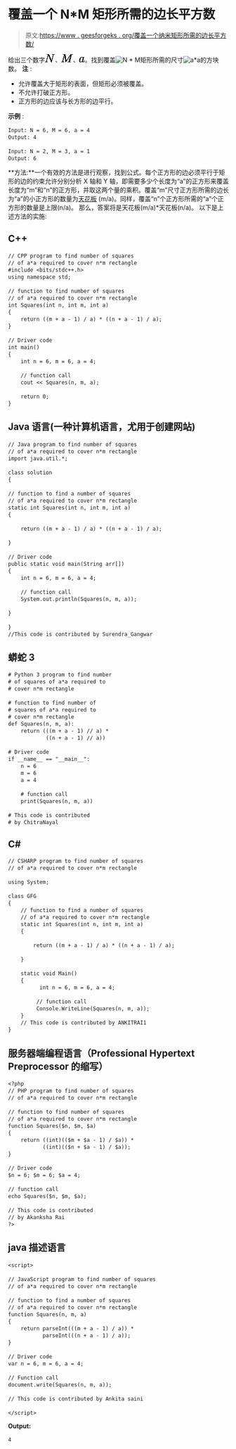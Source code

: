 # 覆盖一个 N*M 矩形所需的边长平方数

> 原文:[https://www . geesforgeks . org/覆盖一个纳米矩形所需的边长平方数/](https://www.geeksforgeeks.org/number-of-squares-of-side-length-required-to-cover-an-nm-rectangle/)

给出三个数字![N  ](img/05447a6f3ec73065b361522074101320.png "Rendered by QuickLaTeX.com")、![M  ](img/20aead0a95215a9a83fdd34d16c40b4d.png "Rendered by QuickLaTeX.com")、![a  ](img/c30e654d88f33e45c5463a428b007bce.png "Rendered by QuickLaTeX.com")。找到覆盖![N * M  ](img/a9ecfea6dbf060fe24a7719852d49073.png "Rendered by QuickLaTeX.com")矩形所需的尺寸![a*a  ](img/485ddd86cf6c2b442ef94f54ccb613f9.png "Rendered by QuickLaTeX.com")的方块数。
**注** :

*   允许覆盖大于矩形的表面，但矩形必须被覆盖。
*   不允许打破正方形。
*   正方形的边应该与长方形的边平行。

**示例** :

```
Input: N = 6, M = 6, a = 4
Output: 4

Input: N = 2, M = 3, a = 1
Output: 6
```

**方法:**一个有效的方法是进行观察，找到公式。每个正方形的边必须平行于矩形的边的约束允许分别分析 X 轴和 Y 轴，即需要多少个长度为“a”的正方形来覆盖长度为“m”和“n”的正方形，并取这两个量的乘积。覆盖“m”尺寸正方形所需的边长为“a”的小正方形的数量为[天花板](https://www.geeksforgeeks.org/find-ceil-ab-without-using-ceil-function/) (m/a)。同样，覆盖“n”个正方形所需的“a”个正方形的数量是上限(n/a)。
那么，答案将是天花板(m/a)*天花板(n/a)。
以下是上述方法的实施:

## C++

```
// CPP program to find number of squares
// of a*a required to cover n*m rectangle
#include <bits/stdc++.h>
using namespace std;

// function to find number of squares
// of a*a required to cover n*m rectangle
int Squares(int n, int m, int a)
{
    return ((m + a - 1) / a) * ((n + a - 1) / a);
}

// Driver code
int main()
{
    int n = 6, m = 6, a = 4;

    // function call
    cout << Squares(n, m, a);

    return 0;
}
```

## Java 语言(一种计算机语言，尤用于创建网站)

```
// Java program to find number of squares
// of a*a required to cover n*m rectangle
import java.util.*;

class solution
{

// function to find a number of squares
// of a*a required to cover n*m rectangle
static int Squares(int n, int m, int a)
{

    return ((m + a - 1) / a) * ((n + a - 1) / a);

}

// Driver code
public static void main(String arr[])
{
    int n = 6, m = 6, a = 4;

    // function call
    System.out.println(Squares(n, m, a));

}

}
//This code is contributed by Surendra_Gangwar
```

## 蟒蛇 3

```
# Python 3 program to find number
# of squares of a*a required to
# cover n*m rectangle

# function to find number of
# squares of a*a required to
# cover n*m rectangle
def Squares(n, m, a):
    return (((m + a - 1) // a) *
            ((n + a - 1) // a))

# Driver code
if __name__ == "__main__":
    n = 6
    m = 6
    a = 4

    # function call
    print(Squares(n, m, a))

# This code is contributed
# by ChitraNayal
```

## C#

```
// CSHARP program to find number of squares
// of a*a required to cover n*m rectangle

using System;

class GFG
{
    // function to find a number of squares
    // of a*a required to cover n*m rectangle
    static int Squares(int n, int m, int a)
    {

        return ((m + a - 1) / a) * ((n + a - 1) / a);

    }

    static void Main()
    {
          int n = 6, m = 6, a = 4;

         // function call
         Console.WriteLine(Squares(n, m, a));
    }
    // This code is contributed by ANKITRAI1
}
```

## 服务器端编程语言（Professional Hypertext Preprocessor 的缩写）

```
<?php
// PHP program to find number of squares
// of a*a required to cover n*m rectangle

// function to find number of squares
// of a*a required to cover n*m rectangle
function Squares($n, $m, $a)
{
    return ((int)(($m + $a - 1) / $a)) *
           ((int)(($n + $a - 1) / $a));
}

// Driver code
$n = 6; $m = 6; $a = 4;

// function call
echo Squares($n, $m, $a);

// This code is contributed
// by Akanksha Rai
?>
```

## java 描述语言

```
<script>

// JavaScript program to find number of squares
// of a*a required to cover n*m rectangle

// function to find a number of squares
// of a*a required to cover n*m rectangle
function Squares(n, m, a)
{
    return parseInt(((m + a - 1) / a)) *
           parseInt(((n + a - 1) / a));
}

// Driver code
var n = 6, m = 6, a = 4;

// Function call
document.write(Squares(n, m, a));

// This code is contributed by Ankita saini

</script>
```

**Output:** 

```
4
```